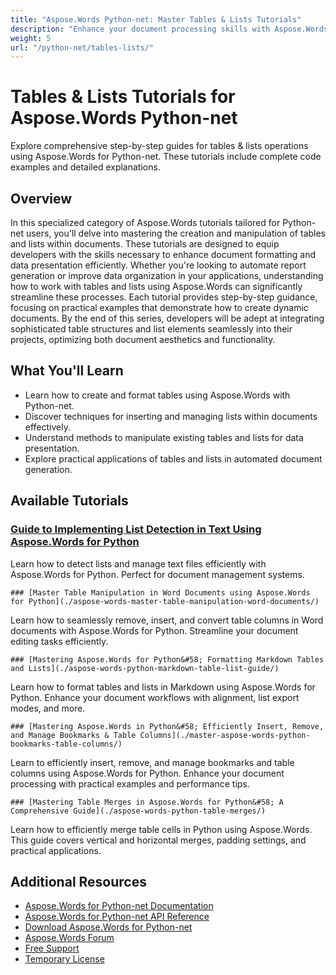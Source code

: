 ```yaml
---
title: "Aspose.Words Python-net: Master Tables & Lists Tutorials"
description: "Enhance your document processing skills with Aspose.Words tutorials focused on tables and lists in Python-net. Perfect for developers seeking practical, actionable insights."
weight: 5
url: "/python-net/tables-lists/"
---
```

# Tables & Lists Tutorials for Aspose.Words Python-net

Explore comprehensive step-by-step guides for tables & lists operations using Aspose.Words for Python-net. These tutorials include complete code examples and detailed explanations.

## Overview

In this specialized category of Aspose.Words tutorials tailored for Python-net users, you'll delve into mastering the creation and manipulation of tables and lists within documents. These tutorials are designed to equip developers with the skills necessary to enhance document formatting and data presentation efficiently. Whether you're looking to automate report generation or improve data organization in your applications, understanding how to work with tables and lists using Aspose.Words can significantly streamline these processes. Each tutorial provides step-by-step guidance, focusing on practical examples that demonstrate how to create dynamic documents. By the end of this series, developers will be adept at integrating sophisticated table structures and list elements seamlessly into their projects, optimizing both document aesthetics and functionality.

## What You'll Learn

- Learn how to create and format tables using Aspose.Words with Python-net.
- Discover techniques for inserting and managing lists within documents effectively.
- Understand methods to manipulate existing tables and lists for data presentation.
- Explore practical applications of tables and lists in automated document generation.

## Available Tutorials

### [Guide to Implementing List Detection in Text Using Aspose.Words for Python](./aspose-words-python-list-detection-guide/)
Learn how to detect lists and manage text files efficiently with Aspose.Words for Python. Perfect for document management systems.

    ### [Master Table Manipulation in Word Documents using Aspose.Words for Python](./aspose-words-master-table-manipulation-word-documents/)
Learn how to seamlessly remove, insert, and convert table columns in Word documents with Aspose.Words for Python. Streamline your document editing tasks efficiently.

    ### [Mastering Aspose.Words for Python&#58; Formatting Markdown Tables and Lists](./aspose-words-python-markdown-table-list-guide/)
Learn how to format tables and lists in Markdown using Aspose.Words for Python. Enhance your document workflows with alignment, list export modes, and more.

    ### [Mastering Aspose.Words in Python&#58; Efficiently Insert, Remove, and Manage Bookmarks & Table Columns](./master-aspose-words-python-bookmarks-table-columns/)
Learn to efficiently insert, remove, and manage bookmarks and table columns using Aspose.Words for Python. Enhance your document processing with practical examples and performance tips.

    ### [Mastering Table Merges in Aspose.Words for Python&#58; A Comprehensive Guide](./aspose-words-python-table-merges/)
Learn how to efficiently merge table cells in Python using Aspose.Words. This guide covers vertical and horizontal merges, padding settings, and practical applications.

## Additional Resources

- [Aspose.Words for Python-net Documentation](https://docs.aspose.com/aspose.words/python-net/)
- [Aspose.Words for Python-net API Reference](https://reference.aspose.com/aspose.words/python-net/)
- [Download Aspose.Words for Python-net](https://releases.aspose.com/aspose.words/python-net/)
- [Aspose.Words Forum](https://forum.aspose.com/c/aspose.words)
- [Free Support](https://forum.aspose.com/)
- [Temporary License](https://purchase.aspose.com/temporary-license/)